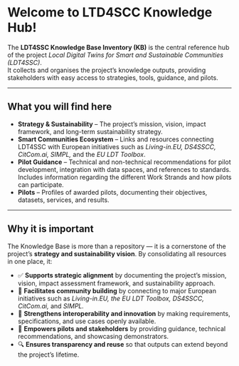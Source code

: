 # Welcome to LTD4SCC Knowledge Hub!

The **LDT4SSC Knowledge Base Inventory (KB)** is the central reference hub of the project *Local Digital Twins for Smart and Sustainable Communities (LDT4SSC)*.  
It collects and organises the project’s knowledge outputs, providing stakeholders with easy access to strategies, tools, guidance, and pilots.

---

## What you will find here  

- **Strategy & Sustainability** – The project’s mission, vision, impact framework, and long-term sustainability strategy.  
- **Smart Communities Ecosystem** – Links and resources connecting LDT4SSC with European initiatives such as *Living-in.EU, DS4SSCC, CitCom.ai, SIMPL,* and the *EU LDT Toolbox*.  
- **Pilot Guidance** – Technical and non-technical recommendations for pilot development, integration with data spaces, and references to standards. Includes information regarding the different Work Strands and how pilots can participate.  
- **Pilots** – Profiles of awarded pilots, documenting their objectives, datasets, services, and results.  

---

## Why it is important  

The Knowledge Base is more than a repository — it is a cornerstone of the project’s **strategy and sustainability vision**. By consolidating all resources in one place, it:  

- ✅ **Supports strategic alignment** by documenting the project’s mission, vision, impact assessment framework, and sustainability approach.  
- 🤝 **Facilitates community building** by connecting to major European initiatives such as *Living-in.EU, the EU LDT Toolbox, DS4SSCC, CitCom.ai,* and *SIMPL.*  
- 🔗 **Strengthens interoperability and innovation** by making requirements, specifications, and use cases openly available.  
- 🚀 **Empowers pilots and stakeholders** by providing guidance, technical recommendations, and showcasing demonstrators.  
- 🔍 **Ensures transparency and reuse** so that outputs can extend beyond the project’s lifetime.  
